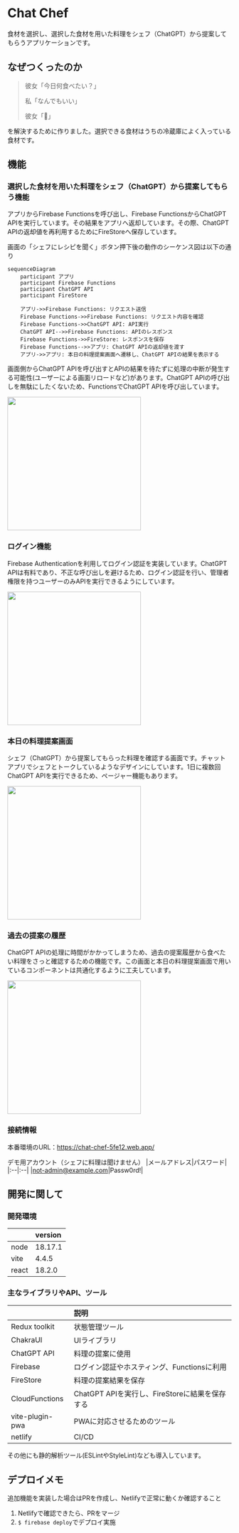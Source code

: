 # Chat Chef

食材を選択し、選択した食材を用いた料理をシェフ（ChatGPT）から提案してもらうアプリケーションです。

## なぜつくったのか

> 彼女「今日何食べたい？」
>
> 私「なんでもいい」
>
> 彼女「🤬」

を解決するために作りました。選択できる食材はうちの冷蔵庫によく入っている食材です。

## 機能

### 選択した食材を用いた料理をシェフ（ChatGPT）から提案してもらう機能

アプリからFirebase Functionsを呼び出し、Firebase FunctionsからChatGPT APIを実行しています。その結果をアプリへ返却しています。その際、ChatGPT APIの返却値を再利用するためにFireStoreへ保存しています。

画面の「シェフにレシピを聞く」ボタン押下後の動作のシーケンス図は以下の通り

```mermaid
sequenceDiagram
    participant アプリ
    participant Firebase Functions
    participant ChatGPT API
    participant FireStore

    アプリ->>Firebase Functions: リクエスト送信
    Firebase Functions->>Firebase Functions: リクエスト内容を確認
    Firebase Functions->>ChatGPT API: API実行
    ChatGPT API-->>Firebase Functions: APIのレスポンス
    Firebase Functions->>FireStore: レスポンスを保存
    Firebase Functions-->>アプリ: ChatGPT APIの返却値を渡す
    アプリ->>アプリ: 本日の料理提案画面へ遷移し、ChatGPT APIの結果を表示する
```

画面側からChatGPT APIを呼び出すとAPIの結果を待たずに処理の中断が発生する可能性(ユーザーによる画面リロードなど)があります。ChatGPT APIの呼び出しを無駄にしたくないため、FunctionsでChatGPT APIを呼び出しています。

<img src="./docs/食材選択画面.png" width="300px">

### ログイン機能

Firebase Authenticationを利用してログイン認証を実装しています。ChatGPT APIは有料であり、不正な呼び出しを避けるため、ログイン認証を行い、管理者権限を持つユーザーのみAPIを実行できるようにしています。

<img src="./docs/ログイン画面.png" width="300px">

### 本日の料理提案画面

シェフ（ChatGPT）から提案してもらった料理を確認する画面です。チャットアプリでシェフとトークしているようなデザインにしています。1日に複数回ChatGPT APIを実行できるため、ページャー機能もあります。

<img src="./docs/料理の提案画面.png" width="300px">

### 過去の提案の履歴

ChatGPT APIの処理に時間がかかってしまうため、過去の提案履歴から食べたい料理をさっと確認するための機能です。この画面と本日の料理提案画面で用いているコンポーネントは共通化するように工夫しています。

<img src="./docs/過去の提案の履歴画面.png" width="300px">

### 接続情報

本番環境のURL：https://chat-chef-5fe12.web.app/

デモ用アカウント（シェフに料理は聞けません）
|メールアドレス|パスワード|
|:--|:--|
|not-admin@example.com|Passw0rd!|

## 開発に関して

### 開発環境

|       | version |
| :---- | :------ |
| node  | 18.17.1 |
| vite  | 4.4.5   |
| react | 18.2.0  |

### 主なライブラリやAPI、ツール

|                 | 説明                                           |
| :-------------- | :--------------------------------------------- |
| Redux toolkit   | 状態管理ツール                                 |
| ChakraUI        | UIライブラリ                                   |
| ChatGPT API     | 料理の提案に使用                               |
| Firebase        | ログイン認証やホスティング、Functionsに利用    |
| FireStore       | 料理の提案結果を保存                           |
| CloudFunctions  | ChatGPT APIを実行し、FireStoreに結果を保存する |
| vite-plugin-pwa | PWAに対応させるためのツール                    |
| netlify         | CI/CD                                          |

その他にも静的解析ツール(ESLintやStyleLint)なども導入しています。

## デプロイメモ

追加機能を実装した場合はPRを作成し、Netlifyで正常に動くか確認すること

1. Netlifyで確認できたら、PRをマージ
2. `$ firebase deploy`でデプロイ実施
